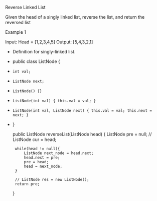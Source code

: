 Reverse Linked List

Given the head of a singly linked list, reverse the list, and return the reversed list

Example 1

Input: Head = [1,2,3,4,5]
Output: [5,4,3,2,1]

 * Definition for singly-linked list.
 * public class ListNode {
 *     int val;
 *     ListNode next;
 *     ListNode() {}
 *     ListNode(int val) { this.val = val; }
 *     ListNode(int val, ListNode next) { this.val = val; this.next = next; }
 * }



    public ListNode reverseList(ListNode head) {
        ListNode pre = null;
        // ListNode cur = head;
        
        while(head != null){
            ListNode next_node = head.next;
            head.next = pre;
            pre = head;
            head = next_node;
        }
        
        // ListNode res = new ListNode();
        return pre;
        
    }
